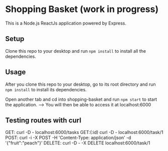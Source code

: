 # Shopping Basket (work in progress)

This is a Node.js ReactJs application powered by Express.

## Setup
Clone this repo to your desktop and run `npm install` to install all the dependencies.

<!-- You might want to look into config.json to make changes to the port you want to use. -->

## Usage
After you clone this repo to your desktop, go to its root directory and run `npm install` to install its dependencies.

<!-- Once the dependencies are installed, in the terminal cd into NodeReactApp and run `npm run dev`. -->

Open another tab and cd into shopping-basket and run `npm start` to start the application. -->
You will then be able to access it at localhost:6000

## Testing routes with  curl

GET:      curl -D - localhost:6000/tasks
GET:(:id)  curl -D - localhost:6000/task/1
POST:   curl -i -X POST -H 'Content-Type: application/json' -d '{"fruit":"peach"}'
DELETE: curl -D - -X DELETE localhost:6000/task/1
